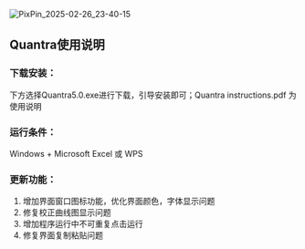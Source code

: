 ![PixPin_2025-02-26_23-40-15](https://github.com/user-attachments/assets/3998fffd-24e7-4f1e-a5cc-571126d92377)

## Quantra使用说明

### 下载安装：

下方选择Quantra5.0.exe进行下载，引导安装即可；Quantra instructions.pdf 为使用说明


### 运行条件：

Windows + Microsoft Excel 或 WPS
### 更新功能：

1. 增加界面窗口图标功能，优化界面颜色，字体显示问题
2. 修复校正曲线图显示问题
3. 增加程序运行中不可重复点击运行
4. 修复界面复制粘贴问题
